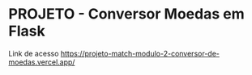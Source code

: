 # PROJETO - Conversor Moedas em Flask

Link de acesso
https://projeto-match-modulo-2-conversor-de-moedas.vercel.app/

